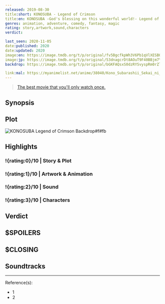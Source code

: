 ```yaml
---
released: 2019-08-30
title:short: KONOSUBA - Legend of Crimson
title:en: KONOSUBA -God's blessing on this wonderful world!- Legend of Crimson
genres: animation, adventure, comedy, fantasy, magic
rating: story,artwork,sound,characters
verdict:

last_seen: 2020-11-05
date:published: 2020
date:updated: 2020
image:en: https://image.tmdb.org/t/p/original/fv5BgcfkpWh3V6Pb1qVlXESBOdl.jpg
image:jp: https://image.tmdb.org/t/p/original/53dnagcrDt8AOuT9F40BBjm7YpE.jpg
backdrop: https://image.tmdb.org/t/p/original/bGKFAQsxS0dzRYSvyspRm0rZlfo.jpg

link:mal: https://myanimelist.net/anime/38040/Kono_Subarashii_Sekai_ni_Shukufuku_wo__Kurenai_Densetsu
---
```


> [The best movie that you'll only watch once.](https://www.reddit.com/r/AskReddit/comments/j3jjom/what_movie_fucked_you_straight_in_your_feelings/g7cm9qe?context=3)

## Synopsis

## Plot

![KONOSUBA Legend of Crimson Backdrop#f#fb](https://image.tmdb.org/t/p/original/m5HPKCi7GdhKmxPTcOQmcLfEmZ9.jpg "Source: TMDB")

## Highlights

### !{rating:0}/10 | Story & Plot

### !{rating:1}/10 | Artwork & Animation

### !{rating:2}/10 | Sound

### !{rating:3}/10 | Characters

## Verdict

## $SPOILERS

## $CLOSING

## Soundtracks

***
Reference(s):

- 1
- 2
